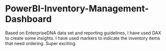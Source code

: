 # PowerBI-Inventory-Management-Dashboard
Based on EnterpriseDNA data set and reporting guidelines, I have used DAX to create some insights. I have used markers to indicate the inventory items that need ordering. Super exciting.
